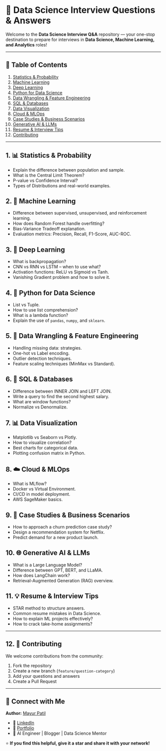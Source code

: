 # 🎯 Data Science Interview Questions & Answers

Welcome to the **Data Science Interview Q&A** repository — your one-stop destination to prepare for interviews in **Data Science, Machine Learning, and Analytics** roles!

---

## 📘 Table of Contents

1. [Statistics & Probability](#1-statistics--probability)
2. [Machine Learning](#2-machine-learning)
3. [Deep Learning](#3-deep-learning)
4. [Python for Data Science](#4-python-for-data-science)
5. [Data Wrangling & Feature Engineering](#5-data-wrangling--feature-engineering)
6. [SQL & Databases](#6-sql--databases)
7. [Data Visualization](#7-data-visualization)
8. [Cloud & MLOps](#8-cloud--mlops)
9. [Case Studies & Business Scenarios](#9-case-studies--business-scenarios)
10. [Generative AI & LLMs](#10-generative-ai--llms)
11. [Resume & Interview Tips](#11-resume--interview-tips)
12. [Contributing](#12-contributing)

---

## 1. 📊 Statistics & Probability
- Explain the difference between population and sample.
- What is the Central Limit Theorem?
- P-value vs Confidence Interval?
- Types of Distributions and real-world examples.

## 2. 🤖 Machine Learning
- Difference between supervised, unsupervised, and reinforcement learning.
- How does Random Forest handle overfitting?
- Bias-Variance Tradeoff explanation.
- Evaluation metrics: Precision, Recall, F1-Score, AUC-ROC.

## 3. 🧠 Deep Learning
- What is backpropagation?
- CNN vs RNN vs LSTM – when to use what?
- Activation functions: ReLU vs Sigmoid vs Tanh.
- Vanishing Gradient problem and how to solve it.

## 4. 🐍 Python for Data Science
- List vs Tuple.
- How to use list comprehension?
- What is a lambda function?
- Explain the use of `pandas`, `numpy`, and `sklearn`.

## 5. 🧹 Data Wrangling & Feature Engineering
- Handling missing data: strategies.
- One-hot vs Label encoding.
- Outlier detection techniques.
- Feature scaling techniques (MinMax vs Standard).

## 6. 🧮 SQL & Databases
- Difference between INNER JOIN and LEFT JOIN.
- Write a query to find the second highest salary.
- What are window functions?
- Normalize vs Denormalize.

## 7. 📊 Data Visualization
- Matplotlib vs Seaborn vs Plotly.
- How to visualize correlation?
- Best charts for categorical data.
- Plotting confusion matrix in Python.

## 8. ☁️ Cloud & MLOps
- What is MLflow?
- Docker vs Virtual Environment.
- CI/CD in model deployment.
- AWS SageMaker basics.

## 9. 💼 Case Studies & Business Scenarios
- How to approach a churn prediction case study?
- Design a recommendation system for Netflix.
- Predict demand for a new product launch.

## 10. 🌐 Generative AI & LLMs
- What is a Large Language Model?
- Difference between GPT, BERT, and LLaMA.
- How does LangChain work?
- Retrieval-Augmented Generation (RAG) overview.

## 11. 💡 Resume & Interview Tips
- STAR method to structure answers.
- Common resume mistakes in Data Science.
- How to explain ML projects effectively?
- How to crack take-home assignments?

---

## 12. 🤝 Contributing
We welcome contributions from the community:

1. Fork the repository
2. Create a new branch (`feature/question-category`)
3. Add your questions and answers
4. Create a Pull Request

---

## 📩 Connect with Me
**Author:** [Mayur Patil](https://www.mayurpatil.in)

- 🔗 [LinkedIn](https://www.linkedin.com/in/mayurpatil-in/)  
- 💼 [Portfolio](https://www.mayurpatil.in)
- 🧠 AI Engineer | Blogger | Data Science Mentor

⭐ **If you find this helpful, give it a star and share it with your network!**

